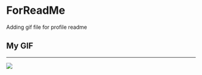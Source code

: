 # ForReadMe
Adding gif file for profile readme

## My GIF
---
![](https://github.com/ForReadMe/firefly.gif)
